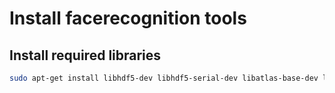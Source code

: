 # Install facerecognition tools

## Install required libraries

```sh
sudo apt-get install libhdf5-dev libhdf5-serial-dev libatlas-base-dev libjasper-dev libqtgui4 libqt4-test
```